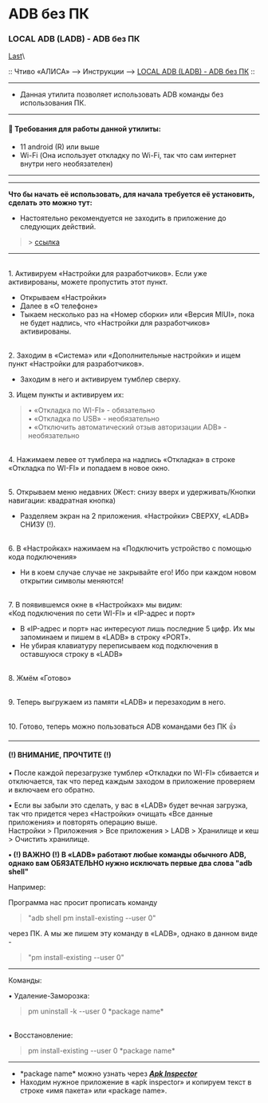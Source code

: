 # ADB без ПК

### LOCAL ADB (LADB) - ADB без ПК 

[Last](https://t.me/i1Last)\


:: Чтиво «АЛИСА» --> Инструкции --> [LOCAL ADB (LADB) - ADB без ПК](broken-reference) ::

***

* Данная утилита позволяет использовать ADB команды без использования ПК.

***

#### 🔸 Требования для работы данной утилиты: <a href="#trebovaniya-dlya-raboty-dannoi-utility" id="trebovaniya-dlya-raboty-dannoi-utility"></a>

* 11 android (R) или выше
* Wi-Fi (Она использует откладку по Wi-Fi, так что сам интернет внутри него необязателен)

***

***

**Что бы начать её использовать, для начала требуется её установить, сделать это можно тут:**

* Настоятельно рекомендуется не заходить в приложение до следующих действий.

> \> [ссылка](https://4pda.to/forum/index.php?showtopic=1013466)

***

\
1\. Активируем «Настройки для разработчиков». Если уже активированы, можете пропустить этот пункт.

* Открываем «Настройки»
* Далее в «О телефоне»
* Тыкаем несколько раз на «Номер сборки» или «Версия MIUI», пока не будет надпись, что «Настройки для разработчиков» активированы.



\
2\. Заходим в «Система» или «Дополнительные настройки» и ищем пункт «Настройки для разработчиков».

* Заходим в него и активируем тумблер сверху.

3\. Ищем пункты и активируем их:

> • «Откладка по WI-FI» - обязательно\
> • «Откладка по USB» - необязательно\
> • «Отключить автоматический отзыв авторизации ADB» - необязательно



\
4\. Нажимаем левее от тумблера на надпись «Откладка» в строке «Откладка по WI-FI» и попадаем в новое окно.

\
5\. Открываем меню недавних (Жест: снизу вверх и удерживать/Кнопки навигации: квадратная кнопка)

* Разделяем экран на 2 приложения. «Настройки» СВЕРХУ, «LADB» СНИЗУ (!).



\
6\. В «Настройках» нажимаем на «Подключить устройство с помощью кода подключения»

* Ни в коем случае случае не закрывайте его! Ибо при каждом новом открытии символы меняются!



\
7\. В появившемся окне в «Настройках» мы видим:\
«Код подключения по сети WI-FI» и «IP-адрес и порт»

* В «IP-адрес и порт» нас интересуют лишь последние 5 цифр. Их мы запоминаем и пишем в «LADB» в строку «PORT».
* Не убирая клавиатуру переписываем код подключения в оставшуюся строку в «LADB»

\
8\. Жмём «Готово»

\
9\. Теперь выгружаем из памяти «LADB» и перезаходим в него.

\
10\. Готово, теперь можно пользоваться ADB командами без ПК 👍

***

#### (!) ВНИМАНИЕ, ПРОЧТИТЕ (!) <a href="#and-33-vnimanie-prochtite-and-33" id="and-33-vnimanie-prochtite-and-33"></a>

• После каждой перезагрузке тумблер «Откладки по WI-FI» сбивается и отключается, так что перед каждым заходом в приложение проверяем и включаем его обратно.

• Если вы забыли это сделать, у вас в «LADB» будет вечная загрузка, так что придется через «Настройки» очищать «Все данные приложения» и повторять операцию выше.\
Настройки > Приложения > Все приложения > LADB > Хранилище и кеш > Очистить хранилище.

**• (!) ВАЖНО (!) В «LADB» работают любые команды обычного ADB, однако вам ОБЯЗАТЕЛЬНО нужно исключать первые два слова "adb shell"**

Например:

Программа нас просит прописать команду

> "adb shell pm install-existing --user 0"

через ПК. А мы же пишем эту команду в «LADB», однако в данном виде -

> "pm install-existing --user 0"

***

Команды:

• Удаление-Заморозка:

> pm uninstall -k --user 0 \*package name\*

\
• Восстановление:

> pm install-existing --user 0 \*package name\*

***

* \*package name\* можно узнать через [_**Apk Inspector**_](https://play.google.com/store/apps/details?id=bg.projectoria.appinspector)
* Находим нужное приложение в «apk inspector» и копируем текст в строке «имя пакета» или «package name».
